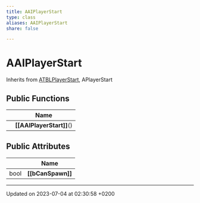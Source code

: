 ```yaml
---
title: AAIPlayerStart
type: class
aliases: AAIPlayerStart
share: false

---
```


# AAIPlayerStart





Inherits from [ATBLPlayerStart](/docs/SDK/Source/Classes/classATBLPlayerStart.md), APlayerStart

## Public Functions

|                | Name           |
| -------------- | -------------- |
| | **[[AAIPlayerStart]]**() |

## Public Attributes

|                | Name           |
| -------------- | -------------- |
| bool | **[[bCanSpawn]]**  |

-------------------------------

Updated on 2023-07-04 at 02:30:58 +0200